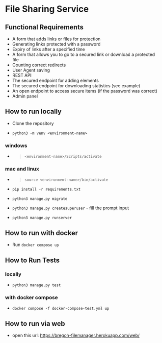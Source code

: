 # File Sharing Service

## Functional Requirements

- A form that adds links or files for protection
- Generating links protected with a password
- Expiry of links after a specified time
- A form that allows you to go to a secured link or download a protected file
- Counting correct redirects
- User Agent saving
- REST API
- The secured endpoint for adding elements
- The secured endpoint for downloading statistics (see example)
- An open endpoint to access secure items (if the password was correct)
- Admin panel

## How to run locally

- Clone the repository

- `python3 -m venv <environment-name>`

### windows

- > `<environment-name>/Scripts/activate`

### mac and linux

- > `source <environment-name>/bin/activate`

- `pip install -r requirements.txt`
- `python3 manage.py migrate`
- `python3 manage.py createsuperuser` - fill the prompt input
- `python3 manage.py runserver`

## How to run with docker

- Run `docker compose up`

## How to Run Tests

### locally

- `python3 manage.py test`

### with docker compose

- `docker compose -f docker-compose-test.yml up`

## How to run via web

- open this url: https://bregoh-filemanager.herokuapp.com/web/
